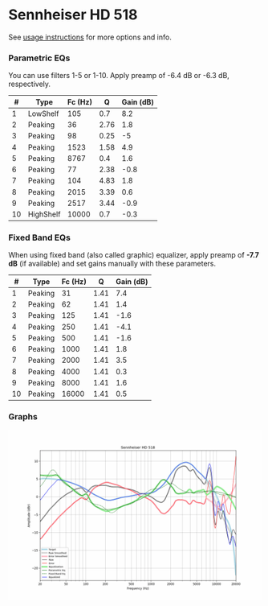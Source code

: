 # Sennheiser HD 518
See [usage instructions](https://github.com/jaakkopasanen/AutoEq#usage) for more options and info.

### Parametric EQs
You can use filters 1-5 or 1-10. Apply preamp of -6.4 dB or -6.3 dB, respectively.

|   # | Type      |   Fc (Hz) |    Q |   Gain (dB) |
|-----|-----------|-----------|------|-------------|
|   1 | LowShelf  |       105 | 0.7  |         8.2 |
|   2 | Peaking   |        36 | 2.76 |         1.8 |
|   3 | Peaking   |        98 | 0.25 |        -5   |
|   4 | Peaking   |      1523 | 1.58 |         4.9 |
|   5 | Peaking   |      8767 | 0.4  |         1.6 |
|   6 | Peaking   |        77 | 2.38 |        -0.8 |
|   7 | Peaking   |       104 | 4.83 |         1.8 |
|   8 | Peaking   |      2015 | 3.39 |         0.6 |
|   9 | Peaking   |      2517 | 3.44 |        -0.9 |
|  10 | HighShelf |     10000 | 0.7  |        -0.3 |

### Fixed Band EQs
When using fixed band (also called graphic) equalizer, apply preamp of **-7.7 dB** (if available) and set gains manually with these parameters.

|   # | Type    |   Fc (Hz) |    Q |   Gain (dB) |
|-----|---------|-----------|------|-------------|
|   1 | Peaking |        31 | 1.41 |         7.4 |
|   2 | Peaking |        62 | 1.41 |         1.4 |
|   3 | Peaking |       125 | 1.41 |        -1.6 |
|   4 | Peaking |       250 | 1.41 |        -4.1 |
|   5 | Peaking |       500 | 1.41 |        -1.6 |
|   6 | Peaking |      1000 | 1.41 |         1.8 |
|   7 | Peaking |      2000 | 1.41 |         3.5 |
|   8 | Peaking |      4000 | 1.41 |         0.3 |
|   9 | Peaking |      8000 | 1.41 |         1.6 |
|  10 | Peaking |     16000 | 1.41 |         0.5 |

### Graphs
![](./Sennheiser%20HD%20518.png)
